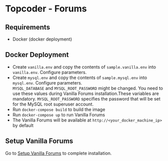 # Topcoder - Forums

## Requirements

- Docker (docker deployment)

## Docker Deployment
- Create `vanilla.env` and copy the contents of  `sample.vanilla.env` into `vanilla.env`. Configure parameters.
- Create `mysql.env` and copy the contents of  `sample.mysql.env` into `mysql.env`. Configure parameters.    
`MYSQL_DATABASE` and `MYSQL_ROOT_PASSWORD` might be changed. You need to use these values during Vanilla Forums
installation.These variables are mandatory. 
  `MYSQL_ROOT_PASSWORD` specifies the password that will be set for the MySQL root superuser account.
- Run `docker-compose build` to build the image
- Run `docker-compose up` to run Vanilla Forums
- The Vanilla Forums will be available at `http://<your_docker_machine_ip>` by default

## Setup Vanilla Forums 

Go to [Setup Vanilla Forums](./docs/SetupVanillaForums.md) to complete installation.
